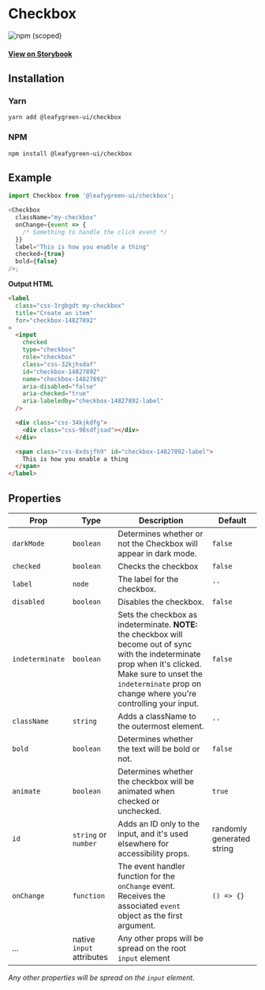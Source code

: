# Checkbox

![npm (scoped)](https://img.shields.io/npm/v/@leafygreen-ui/checkbox.svg)

#### [View on Storybook](https://mongodb.github.io/leafygreen-ui/?path=/story/checkbox--default)

## Installation

### Yarn

```shell
yarn add @leafygreen-ui/checkbox
```

### NPM

```shell
npm install @leafygreen-ui/checkbox
```

## Example

```js
import Checkbox from '@leafygreen-ui/checkbox';

<Checkbox
  className="my-checkbox"
  onChange={event => {
    /* Something to handle the click event */
  }}
  label="This is how you enable a thing"
  checked={true}
  bold={false}
/>;
```

**Output HTML**

```html
<label
  class="css-1rgbgdt my-checkbox"
  title="Create an item"
  for="checkbox-14827892"
>
  <input
    checked
    type="checkbox"
    role="checkbox"
    class="css-32kjhsdaf"
    id="checkbox-14827892"
    name="checkbox-14827892"
    aria-disabled="false"
    aria-checked="true"
    aria-labeledby="checkbox-14827892-label"
  />

  <div class="css-34kjkdfg">
    <div class="css-98sdfjsad"></div>
  </div>

  <span class="css-8xdsjfh9" id="checkbox-14827892-label">
    This is how you enable a thing
  </span>
</label>
```

## Properties

| Prop            | Type                      | Description                                                                                                                                                                                                                  | Default                   |
| --------------- | ------------------------- | ---------------------------------------------------------------------------------------------------------------------------------------------------------------------------------------------------------------------------- | ------------------------- |
| `darkMode`      | `boolean`                 | Determines whether or not the Checkbox will appear in dark mode.                                                                                                                                                             | `false`                   |
| `checked`       | `boolean`                 | Checks the checkbox                                                                                                                                                                                                          | `false`                   |
| `label`         | `node`                    | The label for the checkbox.                                                                                                                                                                                                  | `''`                      |
| `disabled`      | `boolean`                 | Disables the checkbox.                                                                                                                                                                                                       | `false`                   |
| `indeterminate` | `boolean`                 | Sets the checkbox as indeterminate. **NOTE:** the checkbox will become out of sync with the indeterminate prop when it's clicked. Make sure to unset the `indeterminate` prop on change where you're controlling your input. | `false`                   |
| `className`     | `string`                  | Adds a className to the outermost element.                                                                                                                                                                                   | `''`                      |
| `bold`          | `boolean`                 | Determines whether the text will be bold or not.                                                                                                                                                                             | `false`                   |
| `animate`       | `boolean`                 | Determines whether the checkbox will be animated when checked or unchecked.                                                                                                                                                  | `true`                    |
| `id`            | `string` or `number`      | Adds an ID only to the input, and it's used elsewhere for accessibility props.                                                                                                                                               | randomly generated string |
| `onChange`      | `function`                | The event handler function for the `onChange` event. Receives the associated `event` object as the first argument.                                                                                                           | `() => {}`                |
| ...             | native `input` attributes | Any other props will be spread on the root `input` element                                                                                                                                                                   |                           |

_Any other properties will be spread on the `input` element._
